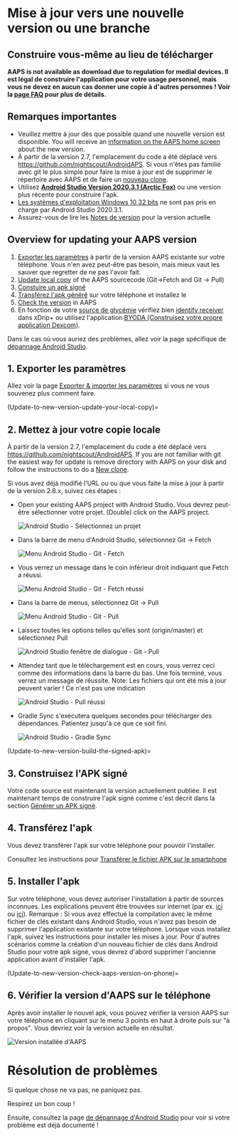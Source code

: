 # Mise à jour vers une nouvelle version ou une branche

## Construire vous-même au lieu de télécharger

**AAPS is not available as download due to regulation for medial devices. Il est légal de construire l'application pour votre usage personnel, mais vous ne devez en aucun cas donner une copie à d'autres personnes ! Voir la [page FAQ](../Getting-Started/FAQ.md) pour plus de détails.**

## Remarques importantes

* Veuillez mettre à jour dès que possible quand une nouvelle version est disponible. You will receive an [information on the AAPS home screen](Releasenotes-release-notes) about the new version.
* À partir de la version 2.7, l'emplacement du code a été déplacé vers <https://github.com/nightscout/AndroidAPS>. Si vous n'êtes pas familié avec git le plus simple pour faire la mise à jour est de supprimer le répertoire avec AAPS et de faire un [nouveau clone](../Installing-AndroidAPS/Building-APK.md).
* Utilisez **[Android Studio Version 2020.3.1 (Arctic Fox)](https://developer.android.com/studio/)** ou une version plus récente pour construire l'apk.
* [Les systèmes d'exploitation Windows 10 32 bits](troubleshooting_androidstudio-unable-to-start-daemon-process) ne sont pas pris en charge par Android Studio 2020.3.1.
* Assurez-vous de lire les [Notes de version](../Installing-AndroidAPS/Releasenotes.md) pour la version actuelle

## Overview for updating your AAPS version

1. [Exporter les paramètres](../Usage/ExportImportSettings-export-settings) à partir de la version AAPS existante sur votre téléphone. Vous n'en avez peut-être pas besoin, mais mieux vaut les sauver que regretter de ne pas l'avoir fait.
2. [Update local copy](Update-to-new-version-update-your-local-copy) of the AAPS sourcecode (Git->Fetch and Git -> Pull)
3. [Constuire un apk signé](Update-to-new-version-build-the-signed-apk)
4. [Transférez l'apk généré](Building-APK-transfer-apk-to-smartphone) sur votre téléphone et installez le
5. [Check the version](Update-to-new-version-check-aaps-version-on-phone) in AAPS
6. En fonction de votre [source de glycémie](../Configuration/BG-Source.md) vérifiez bien [identify receiver](xdrip-identify-receiver) dans xDrip+ ou utilisez l'application [BYODA (Construisez votre propre application Dexcom)](DexcomG6-if-using-g6-with-build-your-own-dexcom-app).

Dans le cas où vous auriez des problèmes, allez voir la page spécifique de [dépannage Android Studio](../Installing-AndroidAPS/troubleshooting_androidstudio).

## 1. Exporter les paramètres

Allez voir la page [Exporter & importer les paramètres](ExportImportSettings-export-settings) si vous ne vous souvenez plus comment faire.

(Update-to-new-version-update-your-local-copy)=

## 2. Mettez à jour votre copie locale

À partir de la version 2.7, l'emplacement du code a été déplacé vers <https://github.com/nightscout/AndroidAPS>. If you are not familiar with git the easiest way for update is remove directory with AAPS on your disk and follow the instructions to do a [New clone](../Installing-AndroidAPS/Building-APK.md).

Si vous avez déjà modifié l'URL ou ou que vous faite la mise à jour à partir de la version 2.8.x, suivez ces étapes :

* Open your existing AAPS project with Android Studio. Vous devrez peut-être sélectionner votre projet. (Double) click on the AAPS project.
    
    ![Android Studio - Sélectionnez un projet](../images/update/01_ProjectSelection.png)

* Dans la barre de menu d'Android Studio, sélectionnez Git -> Fetch
    
    ![Menu Android Studio - Git - Fetch](../images/update/02_GitFetch.png)

* Vous verrez un message dans le coin inférieur droit indiquant que Fetch a réussi.
    
    ![Menu Android Studio - Git - Fetch réussi](../images/update/03_GitFetchSuccessful.png)

* Dans la barre de menus, sélectionnez Git -> Pull
    
    ![Menu Android Studio - Git - Pull](../images/update/04_GitPull.png)

* Laissez toutes les options telles qu'elles sont (origin/master) et sélectionnez Pull
    
    ![Android Studio fenêtre de dialogue - Git - Pull](../images/update/05_GitPullOptions.png)

* Attendez tant que le téléchargement est en cours, vous verrez ceci comme des informations dans la barre du bas. Une fois terminé, vous verrez un message de réussite. Note: Les fichiers qui ont été mis à jour peuvent varier ! Ce n'est pas une indication
    
    ![Android Studio - Pull réussi](../images/update/06_GitPullSuccess.png)

* Gradle Sync s'exécutera quelques secondes pour télécharger des dépendances. Patientez jusqu'à ce que ce soit fini.
    
    ![Android Studio - Gradle Sync](../images/studioSetup/40_BackgroundTasks.png)

(Update-to-new-version-build-the-signed-apk)=

## 3. Construisez l'APK signé

Votre code source est maintenant la version actuellement publiée. Il est maintenant temps de construire l'apk signé comme c'est décrit dans la section [Générer un APK signé](Building-APK-generate-signed-apk).

## 4. Transférez l'apk

Vous devez transférer l'apk sur votre téléphone pour pouvoir l'installer.

Consultez les instructions pour [Transférer le fichier APK sur le smartphone](Building-APK-transfer-apk-to-smartphone)

## 5. Installer l'apk

Sur votre téléphone, vous devez autoriser l'installation à partir de sources inconnues. Les explications peuvent être trouvées sur internet (par ex. [ici](https://www.expressvpn.com/de/support/vpn-setup/enable-apk-installs-android/) ou [ici](https://www.androidcentral.com/unknown-sources)). Remarque : Si vous avez effectué la compilation avec le même fichier de clés existant dans Android Studio, vous n'avez pas besoin de supprimer l'application existante sur votre téléphone. Lorsque vous installez l'apk, suivez les instructions pour installer les mises à jour. Pour d'autres scénarios comme la création d'un nouveau fichier de clés dans Android Studio pour votre apk signé, vous devrez d'abord supprimer l'ancienne application avant d'installer l'apk.

(Update-to-new-version-check-aaps-version-on-phone)=

## 6. Vérifier la version d'AAPS sur le téléphone

Après avoir installer le nouvel apk, vous pouvez vérifier la version AAPS sur votre téléphone en cliquant sur le menu 3 points en haut à droite puis sur "à propos". Vous devriez voir la version actuelle en résultat.

![Version installée d'AAPS](../images/Update_VersionCheck282.png)

# Résolution de problèmes

Si quelque chose ne va pas, ne paniquez pas.

Respirez un bon coup !

Ensuite, consultez la page [de dépannage d'Android Studio](../Installing-AndroidAPS/troubleshooting_androidstudio) pour voir si votre problème est déjà documenté !